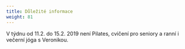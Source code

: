 ```yaml
---
title: Důležité informace
weight: 81
---
```

V týdnu od 11.2.  do 15.2. 2019 není Pilates, cvičení pro seniory a ranní i večerní jóga s Veronikou.

